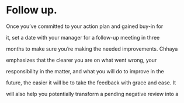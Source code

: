 # Follow up.

Once you’ve committed to your action plan and gained buy-in for

it, set a date with your manager for a follow-up meeting in three

months to make sure you’re making the needed improvements. Chhaya

emphasizes that the clearer you are on what went wrong, your

responsibility in the matter, and what you will do to improve in the

future, the easier it will be to take the feedback with grace and ease. It

will also help you potentially transform a pending negative review into a